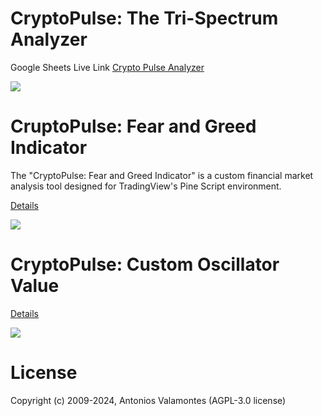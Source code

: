 # CryptoPulse: The Tri-Spectrum Analyzer

Google Sheets Live Link [Crypto Pulse Analyzer](https://docs.google.com/spreadsheets/d/e/2PACX-1vSeVZcMuB6FT_MAb-_C3LvgXGhWGCKH1kJEeidvWgYcWAsKVwVtiH7bJP_gnZPNf9nejZ1CPy59tPPI/pubhtml#)

![](https://github.com/geopayme/CryptoPulse/assets/8299759/632aa6ef-1080-4a88-94d8-9d0bb883ecb0)

# CruptoPulse: Fear and Greed Indicator

The "CryptoPulse: Fear and Greed Indicator" is a custom financial market analysis tool designed for TradingView's Pine Script environment. 

[Details](https://github.com/geopayme/CryptoPulseAnalyzer/tree/main/Indicators/fear-n-greed-indicator)

![](https://github.com/geopayme/CryptoPulseAnalyzer/blob/main/Indicators/images/Screenshot%202024-01-25%20at%205.09.30%20AM.png)

# CryptoPulse: Custom Oscillator Value

[Details](https://)

![](https://github.com/geopayme/CryptoPulseAnalyzer/blob/main/Indicators/images/Screenshot%202024-01-25%20at%207.13.42%20PM.png)
# License
Copyright (c) 2009-2024, Antonios Valamontes (AGPL-3.0 license)



